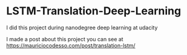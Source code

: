 # LSTM-Translation-Deep-Learning

I did this project during nanodegree deep learning at udacity

I made a post about this project you can see at https://mauriciocodesso.com/post/translation-lstm/
